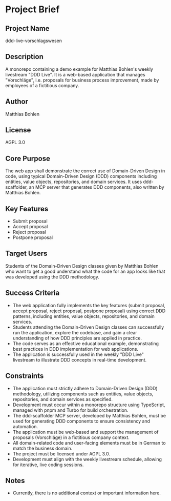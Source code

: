 # Project Brief

## Project Name
ddd-live-vorschlagswesen

## Description
A monorepo containing a demo example for Matthias Bohlen's weekly livestream "DDD Live". It is a web-based application that manages "Vorschläge", i.e. proposals for business process improvement, made by employees of a fictitious company.

## Author
Matthias Bohlen

## License
AGPL 3.0

## Core Purpose
The web app shall demonstrate the correct use of Domain-Driven Design in code, using typical Domain-Driven Design (DDD) components including entities, value objects, repositories, and domain services. It uses ddd-scaffolder, an MCP server that generates DDD components, also written by Matthias Bohlen.

## Key Features
- Submit proposal
- Accept proposal
- Reject proposal
- Postpone proposal

## Target Users
Students of the Domain-Driven Design classes given by Matthias Bohlen who want to get a good understand what the code for an app looks like that was developed using the DDD methodology.

## Success Criteria
- The web application fully implements the key features (submit proposal, accept proposal, reject proposal, postpone proposal) using correct DDD patterns, including entities, value objects, repositories, and domain services.
- Students attending the Domain-Driven Design classes can successfully run the application, explore the codebase, and gain a clear understanding of how DDD principles are applied in practice.
- The code serves as an effective educational example, demonstrating best practices in DDD implementation for web applications.
- The application is successfully used in the weekly "DDD Live" livestream to illustrate DDD concepts in real-time development.

## Constraints
- The application must strictly adhere to Domain-Driven Design (DDD) methodology, utilizing components such as entities, value objects, repositories, and domain services as specified.
- Development must occur within a monorepo structure using TypeScript, managed with pnpm and Turbo for build orchestration.
- The ddd-scaffolder MCP server, developed by Matthias Bohlen, must be used for generating DDD components to ensure consistency and automation.
- The application must be web-based and support the management of proposals (Vorschläge) in a fictitious company context.
- All domain-related code and user-facing elements must be in German to match the business domain.
- The project must be licensed under AGPL 3.0.
- Development must align with the weekly livestream schedule, allowing for iterative, live coding sessions.

## Notes
- Currently, there is no additional context or important information here.
